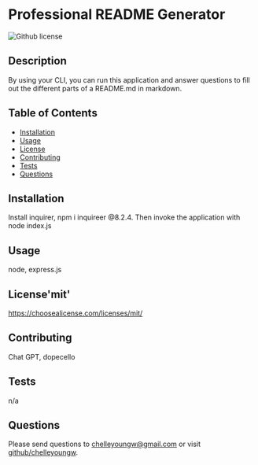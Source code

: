 # Professional README Generator
![Github license](https://img.shields.io/badge/license-mit-blue.svg)

## Description
By using your CLI, you can run this application and answer questions to fill out the different parts of a README.md in markdown.

## Table of Contents
* [Installation](#installation)
* [Usage](#usage)
* [License](#license)
* [Contributing](#contributing)
* [Tests](#tests)
* [Questions](#questions)

## Installation
Install inquirer, npm i inquireer @8.2.4. Then invoke the application with node index.js

## Usage
node, express.js

## License'mit'
https://choosealicense.com/licenses/mit/

## Contributing
Chat GPT, dopecello

## Tests
n/a

## Questions
Please send questions to chelleyoungw@gmail.com or visit [github/chelleyoungw](https://github.com/chelleyoungw).


